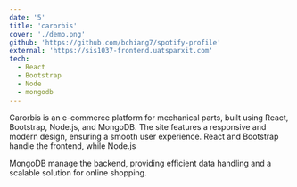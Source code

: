 ```yaml
---
date: '5'
title: 'carorbis'
cover: './demo.png'
github: 'https://github.com/bchiang7/spotify-profile'
external: 'https://sis1037-frontend.uatsparxit.com'
tech:
  - React
  - Bootstrap
  - Node
  - mongodb
---
```


Carorbis is an e-commerce platform for mechanical parts, built using React, Bootstrap, Node.js, and MongoDB. The site features a responsive and modern design, ensuring a smooth user experience. React and Bootstrap handle the frontend, while Node.js

MongoDB manage the backend, providing efficient data handling and a scalable solution for online shopping.
